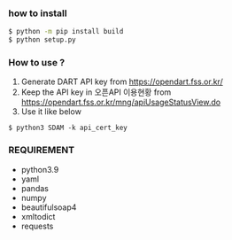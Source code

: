 ### how to install
```bash 
$ python -m pip install build
$ python setup.py
```

### How to use ?
1. Generate DART API key from https://opendart.fss.or.kr/
2. Keep the API key in 오픈API 이용현황 from https://opendart.fss.or.kr/mng/apiUsageStatusView.do
3. Use it like below
```
$ python3 SDAM -k api_cert_key
```

### REQUIREMENT
- python3.9
- yaml
- pandas
- numpy
- beautifulsoap4
- xmltodict 
- requests 
